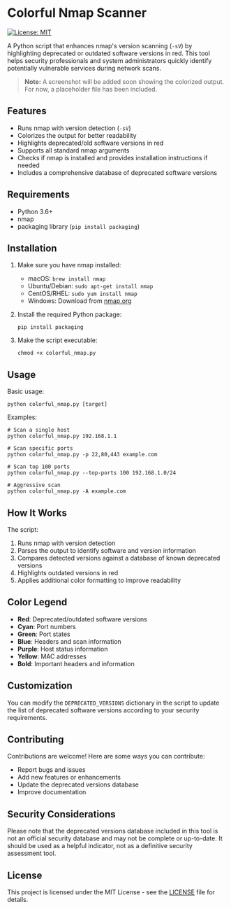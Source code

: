 # Colorful Nmap Scanner

[![License: MIT](https://img.shields.io/badge/License-MIT-yellow.svg)](https://opensource.org/licenses/MIT)

A Python script that enhances nmap's version scanning (`-sV`) by highlighting deprecated or outdated software versions in red. This tool helps security professionals and system administrators quickly identify potentially vulnerable services during network scans.

> **Note:** A screenshot will be added soon showing the colorized output. For now, a placeholder file has been included.

## Features

- Runs nmap with version detection (`-sV`)
- Colorizes the output for better readability
- Highlights deprecated/old software versions in red
- Supports all standard nmap arguments
- Checks if nmap is installed and provides installation instructions if needed
- Includes a comprehensive database of deprecated software versions

## Requirements

- Python 3.6+
- nmap
- packaging library (`pip install packaging`)

## Installation

1. Make sure you have nmap installed:
   - macOS: `brew install nmap`
   - Ubuntu/Debian: `sudo apt-get install nmap`
   - CentOS/RHEL: `sudo yum install nmap`
   - Windows: Download from [nmap.org](https://nmap.org/download.html)

2. Install the required Python package:
   ```
   pip install packaging
   ```

3. Make the script executable:
   ```
   chmod +x colorful_nmap.py
   ```

## Usage

Basic usage:
```
python colorful_nmap.py [target]
```

Examples:
```
# Scan a single host
python colorful_nmap.py 192.168.1.1

# Scan specific ports
python colorful_nmap.py -p 22,80,443 example.com

# Scan top 100 ports
python colorful_nmap.py --top-ports 100 192.168.1.0/24

# Aggressive scan
python colorful_nmap.py -A example.com
```

## How It Works

The script:
1. Runs nmap with version detection
2. Parses the output to identify software and version information
3. Compares detected versions against a database of known deprecated versions
4. Highlights outdated versions in red
5. Applies additional color formatting to improve readability

## Color Legend

- **Red**: Deprecated/outdated software versions
- **Cyan**: Port numbers
- **Green**: Port states
- **Blue**: Headers and scan information
- **Purple**: Host status information
- **Yellow**: MAC addresses
- **Bold**: Important headers and information

## Customization

You can modify the `DEPRECATED_VERSIONS` dictionary in the script to update the list of deprecated software versions according to your security requirements.

## Contributing

Contributions are welcome! Here are some ways you can contribute:

- Report bugs and issues
- Add new features or enhancements
- Update the deprecated versions database
- Improve documentation

## Security Considerations

Please note that the deprecated versions database included in this tool is not an official security database and may not be complete or up-to-date. It should be used as a helpful indicator, not as a definitive security assessment tool.

## License

This project is licensed under the MIT License - see the [LICENSE](LICENSE) file for details.
